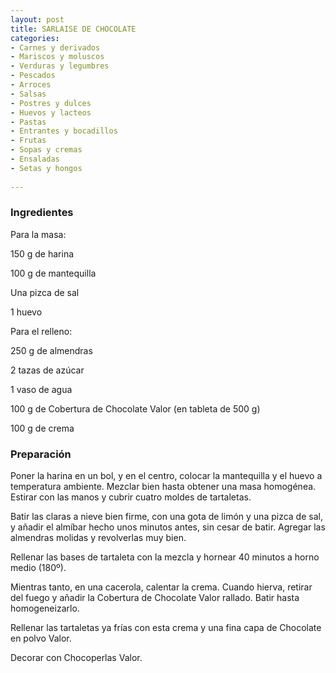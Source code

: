 ```yaml
---
layout: post
title: SARLAISE DE CHOCOLATE
categories:
- Carnes y derivados
- Mariscos y moluscos
- Verduras y legumbres
- Pescados
- Arroces
- Salsas
- Postres y dulces
- Huevos y lacteos
- Pastas
- Entrantes y bocadillos
- Frutas
- Sopas y cremas
- Ensaladas
- Setas y hongos
 
---
```

<h3>Ingredientes</h3>
Para la masa:

150 g de harina

100 g de mantequilla

Una pizca de sal

1 huevo

Para el relleno:

250 g de almendras

2 tazas de azúcar

1 vaso de agua

100 g de Cobertura de Chocolate Valor (en tableta de 500 g)

100 g de crema

<h3>Preparación</h3>
Poner la harina en un bol, y en el centro, colocar la mantequilla y el huevo a temperatura ambiente. Mezclar bien hasta obtener una masa homogénea. Estirar con las manos y cubrir cuatro moldes de tartaletas.

Batir las claras a nieve bien firme, con una gota de limón y una pizca de sal, y añadir el almíbar hecho unos minutos antes, sin cesar de batir. Agregar las almendras molidas y revolverlas muy bien.

Rellenar las bases de tartaleta con la mezcla y hornear 40 minutos a horno medio (180&ordm;).

Mientras tanto, en una cacerola, calentar la crema. Cuando hierva, retirar del fuego y añadir la Cobertura de Chocolate Valor rallado. Batir hasta homogeneizarlo.

Rellenar las tartaletas ya frías con esta crema y una fina capa de Chocolate en polvo Valor.

Decorar con Chocoperlas Valor.

